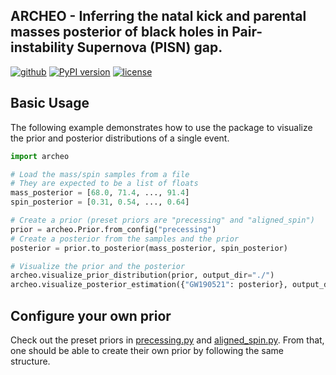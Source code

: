 ## ARCHEO - Inferring the natal kick and parental masses posterior of black holes in Pair-instability Supernova (PISN) gap.

[![github](https://img.shields.io/badge/GitHub-archeo-blue.svg)](https://github.com/wyhwong/archeo)
[![PyPI version](https://badge.fury.io/py/archeo.svg)](https://pypi.org/project/archeo/)
[![license](https://img.shields.io/badge/license-MIT-blue.svg)](https://github.com/wyhwong/archeo/blob/main/LICENSE)

## Basic Usage

The following example demonstrates how to use the package to visualize the prior and posterior distributions of a single event.

```python
import archeo

# Load the mass/spin samples from a file
# They are expected to be a list of floats
mass_posterior = [68.0, 71.4, ..., 91.4]
spin_posterior = [0.31, 0.54, ..., 0.64]

# Create a prior (preset priors are "precessing" and "aligned_spin")
prior = archeo.Prior.from_config("precessing")
# Create a posterior from the samples and the prior
posterior = prior.to_posterior(mass_posterior, spin_posterior)

# Visualize the prior and the posterior
archeo.visualize_prior_distribution(prior, output_dir="./")
archeo.visualize_posterior_estimation({"GW190521": posterior}, output_dir="./")
```

## Configure your own prior

Check out the preset priors in [precessing.py](https://github.com/wyhwong/archeo/blob/main/src/archeo/preset/precessing.py) and [aligned_spin.py](https://github.com/wyhwong/archeo/blob/main/src/archeo/preset/aligned_spin.py). From that, one should be able to create their own prior by following the same structure.
